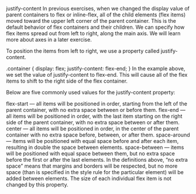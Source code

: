 justify-content
In previous exercises, when we changed the display value of parent containers to flex or inline-flex, all of the child elements (flex items) moved toward the upper left corner of the parent container. This is the default behavior of flex containers and their children. We can specify how flex items spread out from left to right, along the main axis. We will learn more about axes in a later exercise.

To position the items from left to right, we use a property called justify-content.

.container {
  display: flex;
  justify-content: flex-end;
}
In the example above, we set the value of justify-content to flex-end. This will cause all of the flex items to shift to the right side of the flex container.

Below are five commonly used values for the justify-content property:

flex-start — all items will be positioned in order, starting from the left of the parent container, with no extra space between or before them.
flex-end — all items will be positioned in order, with the last item starting on the right side of the parent container, with no extra space between or after them.
center — all items will be positioned in order, in the center of the parent container with no extra space before, between, or after them.
space-around — items will be positioned with equal space before and after each item, resulting in double the space between elements.
space-between — items will be positioned with equal space between them, but no extra space before the first or after the last elements.
In the definitions above, “no extra space” means that margins and borders will be respected, but no more space (than is specified in the style rule for the particular element) will be added between elements. The size of each individual flex item is not changed by this property.

